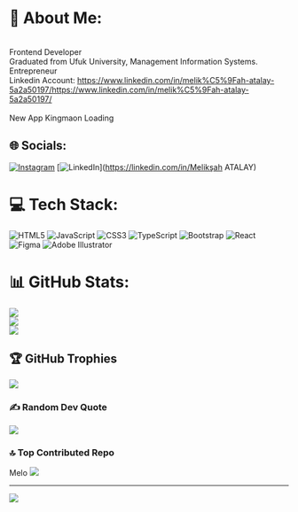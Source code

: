 # 💫 About Me:
<br>Frontend Developer<br>Graduated from Ufuk University, Management Information Systems.<br>Entrepreneur<br>Linkedin Account: https://www.linkedin.com/in/melik%C5%9Fah-atalay-5a2a50197/https://www.linkedin.com/in/melik%C5%9Fah-atalay-5a2a50197/<br><br>New App Kingmaon Loading


## 🌐 Socials:
[![Instagram](https://img.shields.io/badge/Instagram-%23E4405F.svg?logo=Instagram&logoColor=white)](https://instagram.com/meliksah.atalay1) [![LinkedIn](https://img.shields.io/badge/LinkedIn-%230077B5.svg?logo=linkedin&logoColor=white)](https://linkedin.com/in/Melikşah ATALAY) 

# 💻 Tech Stack:
![HTML5](https://img.shields.io/badge/html5-%23E34F26.svg?style=for-the-badge&logo=html5&logoColor=white) ![JavaScript](https://img.shields.io/badge/javascript-%23323330.svg?style=for-the-badge&logo=javascript&logoColor=%23F7DF1E) ![CSS3](https://img.shields.io/badge/css3-%231572B6.svg?style=for-the-badge&logo=css3&logoColor=white) ![TypeScript](https://img.shields.io/badge/typescript-%23007ACC.svg?style=for-the-badge&logo=typescript&logoColor=white) ![Bootstrap](https://img.shields.io/badge/bootstrap-%23563D7C.svg?style=for-the-badge&logo=bootstrap&logoColor=white) ![React](https://img.shields.io/badge/react-%2320232a.svg?style=for-the-badge&logo=react&logoColor=%2361DAFB) 	![Figma](https://img.shields.io/badge/figma-%23F24E1E.svg?style=for-the-badge&logo=figma&logoColor=white) ![Adobe Illustrator](https://img.shields.io/badge/adobeillustrator-%23FF9A00.svg?style=for-the-badge&logo=adobeillustrator&logoColor=white)
# 📊 GitHub Stats:
![](https://github-readme-stats.vercel.app/api?username=m0atalay&theme=radical&hide_border=false&include_all_commits=false&count_private=false)<br/>
![](https://github-readme-streak-stats.herokuapp.com/?user=m0atalay&theme=radical&hide_border=false)<br/>
![](https://github-readme-stats.vercel.app/api/top-langs/?username=m0atalay&theme=radical&hide_border=false&include_all_commits=false&count_private=false&layout=compact)

## 🏆 GitHub Trophies
![](https://github-profile-trophy.vercel.app/?username=m0atalay&theme=radical&no-frame=false&no-bg=true&margin-w=4)

### ✍️ Random Dev Quote
![](https://quotes-github-readme.vercel.app/api?type=horizontal&theme=radical)

### 🔝 Top Contributed Repo
Melo
![](https://github-contributor-stats.vercel.app/api?username=m0atalay&limit=5&theme=dark&combine_all_yearly_contributions=true)

---
[![](https://visitcount.itsvg.in/api?id=m0atalay&icon=0&color=0)](https://visitcount.itsvg.in)

<!-- Proudly created with GPRM ( https://gprm.itsvg.in ) -->

